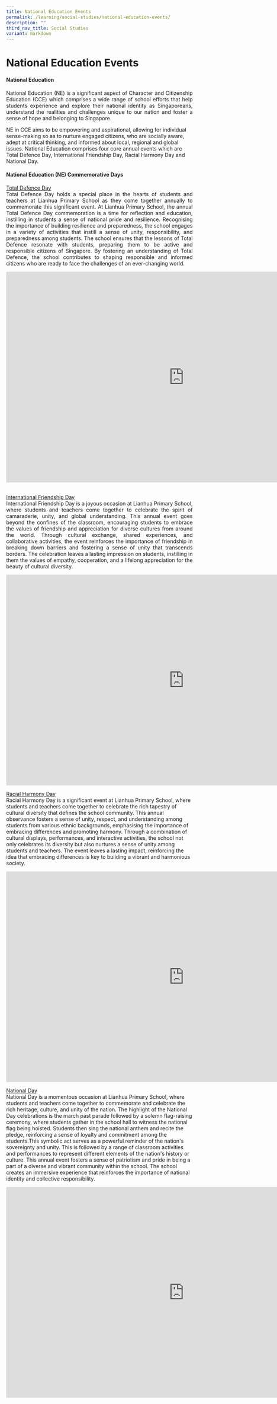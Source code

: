 ```yaml
---
title: National Education Events
permalink: /learning/social-studies/national-education-events/
description: ""
third_nav_title: Social Studies
variant: markdown
---
```

<h1><strong>National Education Events</strong></h1>

<h4><strong>National Education</strong></h4>

<p style="text-align: justify;">National Education (NE) is a significant aspect of Character and Citizenship Education (CCE) which comprises a wide range of school efforts that help students experience and explore their national identity as Singaporeans, understand the realities and challenges unique to our nation and foster a sense of hope and belonging to Singapore.<br>

NE in CCE aims to be empowering and aspirational, allowing for individual sense-making so as to nurture engaged citizens, who are socially aware, adept at critical thinking, and informed about local, regional and global issues.
National Education comprises four core annual events which are Total Defence Day, International Friendship Day, Racial Harmony Day and National Day. </p>



<h4><strong>National Education (NE) Commemorative Days</strong></h4>

<p style="text-align: justify;"><u>Total Defence Day</u><br>
Total Defence Day holds a special place in the hearts of students and teachers at Lianhua Primary School as they come together annually to commemorate this significant event. At Lianhua Primary School, the annual Total Defence Day commemoration is a time for reflection and education, instilling in students a sense of national pride and resilience. Recognising the importance of building resilience and preparedness, the school engages in a variety of activities that instill a sense of unity, responsibility, and preparedness among students. The school ensures that the lessons of Total Defence resonate with students, preparing them to be active and responsible citizens of Singapore. By fostering an understanding of Total Defence, the school contributes to shaping responsible and informed citizens who are ready to face the challenges of an ever-changing world.</p>


<iframe allowfullscreen="true" height="569" width="960" frameborder="0" src="https://docs.google.com/presentation/d/e/2PACX-1vRmgzRpcoXY9WuYZMKjclzGxcwJVzxcDO27PyG2V7bBmZfCBeAsFHuFseGQW4D4OcdJ4Icojqk3MujO/embed?start=true&amp;loop=true&amp;delayms=10000"></iframe>


<p style="text-align: justify;"><br><u>International Friendship Day</u><br>
International Friendship Day is a joyous occasion at Lianhua Primary School, where students and teachers come together to celebrate the spirit of camaraderie, unity, and global understanding. This annual event goes beyond the confines of the classroom, encouraging students to embrace the values of friendship and appreciation for diverse cultures from around the world. Through cultural exchange, shared experiences, and collaborative activities, the event reinforces the importance of friendship in breaking down barriers and fostering a sense of unity that transcends borders. The celebration leaves a lasting impression on students, instilling in them the values of empathy, cooperation, and a lifelong appreciation for the beauty of cultural diversity.</p>

<iframe allowfullscreen="true" height="569" width="960" frameborder="0" src="https://docs.google.com/presentation/d/e/2PACX-1vSh6N8lp0ShUKtiMwmz9Dv15kUIN-p8-YZV7Cp-UZdRMSOBJ7ygTB2IcjFbEmYq2aO7vUzLUBtWf2B9/embed?start=true&amp;loop=true&amp;delayms=10000"></iframe>
<br>

<p><u>Racial Harmony Day</u><br>
Racial Harmony Day is a significant event at Lianhua Primary School, where students and teachers come together to celebrate the rich tapestry of cultural diversity that defines the school community. This annual observance fosters a sense of unity, respect, and understanding among students from various ethnic backgrounds, emphasising the importance of embracing differences and promoting harmony. Through a combination of cultural displays, performances, and interactive activities, the school not only celebrates its diversity but also nurtures a sense of unity among students and teachers. The event leaves a lasting impact, reinforcing the idea that embracing differences is key to building a vibrant and harmonious society.</p>

<iframe allowfullscreen="true" height="569" width="960" frameborder="0" src="https://docs.google.com/presentation/d/e/2PACX-1vT9wgafqanS3iM9L8zDyUqwk3J8VGQA0stMQ6nTe47bTgnprcC3l1QLqz1aoDzrIJ6hJ4oZYcl8fz1v/embed?start=true&amp;loop=true&amp;delayms=10000"></iframe>

<br>
<p><u>National Day</u><br>
National Day is a momentous occasion at Lianhua Primary School, where students and teachers come together to commemorate and celebrate the rich heritage, culture, and unity of the nation. The highlight of the National Day celebrations is the march past parade followed by a solemn flag-raising ceremony, where students gather in the school hall to witness the national flag being hoisted. Students then sing the national anthem and recite the pledge, reinforcing a sense of loyalty and commitment among the students.This symbolic act serves as a powerful reminder of the nation's sovereignty and unity. This is followed by a range of classroom activities and performances to represent different elements of the nation's history or culture. This annual event fosters a sense of patriotism and pride in being a part of a diverse and vibrant community within the school. The school creates an immersive experience that reinforces the importance of national identity and collective responsibility.</p>

<iframe allowfullscreen="true" height="569" width="960" frameborder="0" src="https://docs.google.com/presentation/d/e/2PACX-1vQ6rxQ6pRk4WnrYzc-QNrwANa4O4dkvtZwJDaPJ99iNsa-4E4IJ4RrkyYsk-lWr-gD0mxW8YJlCmchQ/embed?start=true&amp;loop=true&amp;delayms=10000"></iframe>